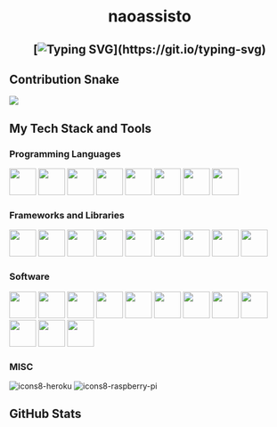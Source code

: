 <h1 align="center">
naoassisto 

  
  <h2 align="center">
    
[![Typing SVG](https://readme-typing-svg.herokuapp.com?duration=3000&center=true&width=450&lines=Welcome+to+my+Github+Page!;I'm+naoassisto.;I'm+a+student+in+Brazil.;I'm+always+expanding+my+tech+stack!)](https://git.io/typing-svg)


## Contribution Snake 
![](https://github.com/naoassisto/naoassisto/raw/output/github-contribution-grid-snake.svg)
## My Tech Stack and Tools

### Programming Languages
<p>
    <img width ='48px' src ='https://cdn.jsdelivr.net/gh/devicons/devicon/icons/html5/html5-original.svg'>
    <img width ='48px' src ='https://cdn.jsdelivr.net/gh/devicons/devicon/icons/css3/css3-original.svg'>
    <img width ='48px' src ='https://cdn.jsdelivr.net/gh/devicons/devicon/icons/python/python-original.svg'>
    <img width ='48px' src ='https://cdn.jsdelivr.net/gh/devicons/devicon/icons/javascript/javascript-original.svg'>
    <img width ='48px' src ='https://cdn.jsdelivr.net/gh/devicons/devicon/icons/typescript/typescript-original.svg'>
    <img width ='48px' src ='https://cdn.jsdelivr.net/gh/devicons/devicon/icons/java/java-original.svg'>
    <img width ='48px' src ='https://cdn.jsdelivr.net/gh/devicons/devicon/icons/kotlin/kotlin-original.svg'>
    <img width ='48px' src ='https://cdn.jsdelivr.net/gh/devicons/devicon/icons/csharp/csharp-original.svg'>
</p>


### Frameworks and Libraries
<p>
    <img width ='48px' src ='https://cdn.jsdelivr.net/gh/devicons/devicon/icons/nodejs/nodejs-original.svg'>
    <img width ='48px' src ='https://cdn.jsdelivr.net/gh/devicons/devicon/icons/jest/jest-plain.svg'>
    <img width ='48px' src ='https://cdn.jsdelivr.net/gh/devicons/devicon/icons/nestjs/nestjs-plain.svg'>
    <img width ='48px' src ='https://cdn.jsdelivr.net/gh/devicons/devicon/icons/nextjs/nextjs-original.svg'>
    <img width ='48px' src ='https://cdn.jsdelivr.net/gh/devicons/devicon/icons/go/go-original.svg'>
    <img width ='48px' src ='https://cdn.jsdelivr.net/gh/devicons/devicon/icons/angularjs/angularjs-original.svg'>
    <img width ='48px' src ='https://cdn.jsdelivr.net/gh/devicons/devicon/icons/react/react-original.svg'>
    <img width ='48px' src ='https://cdn.jsdelivr.net/gh/devicons/devicon/icons/cypress/cypress-plain.svg'>
    <img width ='48px' src ='https://cdn.jsdelivr.net/gh/devicons/devicon/icons/prisma/prisma-original.svg'>
</p>

### Software
<p>
    <img width ='48px' src ='https://cdn.jsdelivr.net/gh/devicons/devicon/icons/apachekafka/apachekafka-original.svg'>
    <img width ='48px' src ='https://cdn.jsdelivr.net/gh/devicons/devicon/icons/docker/docker-original.svg'>
    <img width ='48px' src ='https://cdn.jsdelivr.net/gh/devicons/devicon/icons/postman/postman-original.svg'>
    <img width ='48px' src ='https://cdn.jsdelivr.net/gh/devicons/devicon/icons/metasploit/metasploit-original.svg'>
    <img width ='48px' src ='https://cdn.jsdelivr.net/gh/devicons/devicon/icons/sqlalchemy/sqlalchemy-original.svg'>
    <img width ='48px' src ='https://cdn.jsdelivr.net/gh/devicons/devicon/icons/postgresql/postgresql-original.svg'>
    <img width ='48px' src ='https://cdn.jsdelivr.net/gh/devicons/devicon/icons/amazonwebservices/amazonwebservices-original.svg'>
    <img width ='48px' src ='https://cdn.jsdelivr.net/gh/devicons/devicon/icons/amazonec2/amazonec2-original.svg'>
    <img width ='48px' src ='https://cdn.jsdelivr.net/gh/devicons/devicon/icons/amazons3/amazons3-original.svg'>
    <img width ='48px' src ='https://cdn.jsdelivr.net/gh/devicons/devicon/icons/amazonrds/amazonrds-original.svg'>
    <img width ='48px' src ='https://cdn.jsdelivr.net/gh/devicons/devicon/icons/amazonlambda/amazonlambda-original.svg'>
    <img width ='48px' src ='https://cdn.jsdelivr.net/gh/devicons/devicon/icons/sonarqube/sonarqube-original.svg'>
</p>



### MISC

<p>
	
![icons8-heroku](https://user-images.githubusercontent.com/76852813/172721998-708f82d2-e288-462e-a2fd-2ee471036151.svg)
![icons8-raspberry-pi](https://user-images.githubusercontent.com/76852813/172732112-5119f3f5-16f0-4ddb-aa32-1926cb9f56a8.svg)





	
## GitHub Stats


<!-- |                                                                     My Stats                                                                     |
|:------------------------------------------------------------------------------------------------------------------------------------------------------:|
| ![My Github Graph](https://activity-graph.herokuapp.com/graph?username=naoassisto&theme=react-dark&hide_border=true&area=true) |
| ![My Github Stats](https://github-readme-stats.vercel.app/api?username=naoassisto&show_icons=true&theme=algolia)              | 
| ![My GitHub Streak](https://github-readme-streak-stats.herokuapp.com/?user=naoassisto&theme=algolia)                    | 
    

|                                                                                                      My Stars                                                                                                       |                                                           Top Languages                                                           |      
|:-------------------------------------------------------------------------------------------------------------------------------------------------------------------------------------------------------------------------:|:---------------------------------------------------------------------------------------------------------------------------------:|
| ![Github Stars](https://github-readme-stats.vercel.app/api?username=naoassisto&show_icons=true&locale=en&count_private=true&hide_rank=true&custom_title=My%20GitHub%20Stats&disable_animations=false&theme=algolia)| ![Top Langs](https://github-readme-stats.vercel.app/api/top-langs/?username=naoassisto&langs_count=8&theme=algolia)
	
![](https://komarev.com/ghpvc/?username=naoassisto&style=flat-square)

###### Some icons courtesy of [icons8](https://icons8.com/)

 -->
